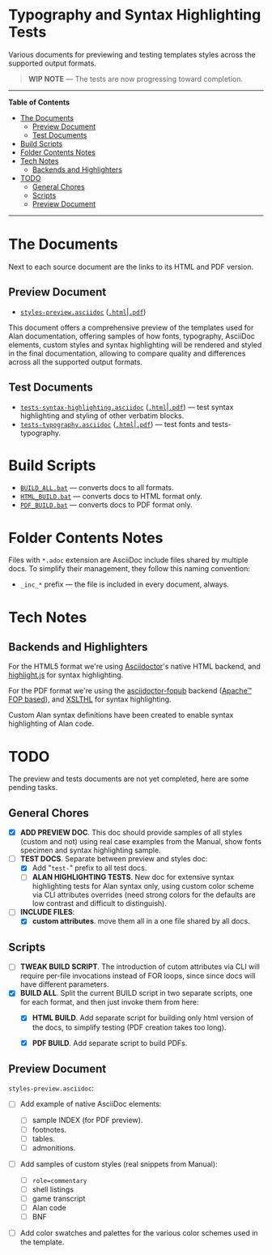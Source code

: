 # Typography and Syntax Highlighting Tests

Various documents for previewing and testing templates styles across the supported output formats.

> __WIP NOTE__ — The tests are now progressing toward completion.

-----

**Table of Contents**

<!-- MarkdownTOC autolink="true" bracket="round" autoanchor="false" lowercase="only_ascii" uri_encoding="true" levels="1,2,3" -->

- [The Documents](#the-documents)
    - [Preview Document](#preview-document)
    - [Test Documents](#test-documents)
- [Build Scripts](#build-scripts)
- [Folder Contents Notes](#folder-contents-notes)
- [Tech Notes](#tech-notes)
    - [Backends and Highlighters](#backends-and-highlighters)
- [TODO](#todo)
    - [General Chores](#general-chores)
    - [Scripts](#scripts)
    - [Preview Document](#preview-document-1)

<!-- /MarkdownTOC -->

-----

# The Documents

Next to each source document are the links to its HTML and PDF version.

## Preview Document

- [`styles-preview.asciidoc`][Prev adoc] ([`.html`][Prev html]|[`.pdf`][Prev pdf])

This document offers a comprehensive preview of the templates used for Alan documentation, offering samples of how fonts, typography, AsciiDoc elements, custom styles and syntax highlighting will be rendered and styled in the final documentation, allowing to compare quality and differences across all the supported output formats.

## Test Documents

- [`tests-syntax-highlighting.asciidoc`][HL adoc] ([`.html`][HL html]|[`.pdf`][HL pdf]) — test syntax highlighting and styling of other verbatim blocks.
- [`tests-typography.asciidoc`][Typ adoc] ([`.html`][Typ html]|[`.pdf`][Typ pdf]) — test fonts and tests-typography.

# Build Scripts

- [`BUILD_ALL.bat`][BUILD_ALL] — converts docs to all formats.
- [`HTML_BUILD.bat`][HTML_BUILD] — converts docs to HTML format only.
- [`PDF_BUILD.bat`][PDF_BUILD] — converts docs to PDF format only.


# Folder Contents Notes

Files with `*.adoc` extension are AsciiDoc include files shared by multiple docs. To simplify their management, they follow this naming convention:

- `_inc_*` prefix — the file is included in every document, always.


# Tech Notes

## Backends and Highlighters

For the HTML5 format we're using [Asciidoctor]'s native HTML backend, and [highlight.js] for syntax highlighting.

For the PDF format we're using the [asciidoctor-fopub] backend ([Apache™ FOP based]), and [XSLTHL] for syntax highlighting.

Custom Alan syntax definitions have been created to enable syntax highlighting of Alan code.

# TODO

The preview and tests documents are not yet completed, here are some pending tasks.

## General Chores

- [x] __ADD PREVIEW DOC__. This doc should provide samples of all styles (custom and not) using real case examples from the Manual, show fonts specimen and syntax highlighting sample.
- [ ] __TEST DOCS__. Separate between preview and styles doc:
    + [x] Add "`test-`" prefix to all test docs.
    + [ ] __ALAN HIGHLIGHTING TESTS__. New doc for extensive syntax highlighting tests for Alan syntax only, using custom color scheme via CLI attributes overrides (need strong colors for the defaults are low contrast and difficult to distinguish).
- [ ] __INCLUDE FILES__:
    + [x] __custom attributes__. move them all in a one file shared by all docs.

## Scripts

- [ ] __TWEAK BUILD SCRIPT__. The introduction of cutom attributes via CLI will require per-file invocations instead of FOR loops, since since docs will have different parameters.
- [X] __BUILD ALL__. Split the current BUILD script in two separate scripts, one for each format, and then just invoke them from here:
    + [X] __HTML BUILD__. Add separate script for building only html version of the docs, to simplify testing (PDF creation takes too long).
    + [X] __PDF BUILD__. Add separate script to build PDFs.


## Preview Document

`styles-preview.asciidoc`:

- [ ] Add example of native AsciiDoc elements:
    + [ ] sample INDEX (for PDF preview).
    + [ ] footnotes.
    + [ ] tables.
    + [ ] admonitions.
- [ ] Add samples of custom styles (real snippets from Manual):
    + [ ] `role=commentary`
    + [ ] shell listings
    + [ ] game transcript
    + [ ] Alan code
    + [ ] BNF
- [ ] Add color swatches and palettes for the various color schemes used in the template.



<!-----------------------------------------------------------------------------
                               REFERENCE LINKS
------------------------------------------------------------------------------>

[XSLTHL]: https://sourceforge.net/projects/xslthl/ "Visit XSLTHL project at Sourceforge"
[asciidoctor-fopub]: https://github.com/asciidoctor/asciidoctor-fopub "Visit asciidoctor-fopub repository on GitHub"
[Asciidoctor]: https://asciidoctor.org "Visit Asciidoctor website"
[Apache™ FOP based]: https://xmlgraphics.apache.org/fop/2.1/ "Visit Apache™ FOP website"
[highlight.js]: https://highlightjs.org/ "Visit highlight.js website"

<!-- project files -->

[Typ adoc]: ./tests-typography.asciidoc
[Typ html]: ./tests-typography.html
[Typ pdf]:  ./tests-typography.pdf

[HL adoc]: ./tests-syntax-highlighting.asciidoc
[HL html]: ./tests-syntax-highlighting.html
[HL pdf]:  ./tests-syntax-highlighting.pdf

[Prev adoc]: ./styles-preview.asciidoc
[Prev html]: ./styles-preview.html
[Prev pdf]:  ./styles-preview.pdf

[BUILD_ALL]:  ./BUILD_ALL.bat
[HTML_BUILD]: ./HTML_BUILD.bat
[PDF_BUILD]:  ./PDF_BUILD.bat

<!-- EOF -->
